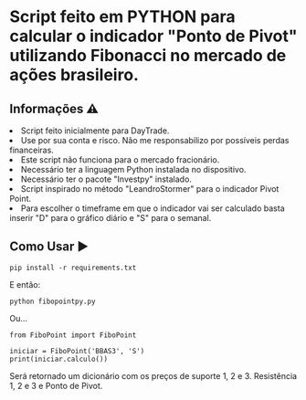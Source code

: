 <h1>Script feito em PYTHON para calcular o indicador "Ponto de Pivot" utilizando Fibonacci no mercado de ações brasileiro.</h1>
  
  
  <h2>Informações ⚠️</h2>
  
  <li>Script feito inicialmente para DayTrade.
  <li>Use por sua conta e risco. Não me responsabilizo por possíveis perdas financeiras.
  <li>Este script não funciona para o mercado fracionário.
  <li>Necessário ter a linguagem Python instalada no dispositivo.
  <li>Necessário ter o pacote "Investpy" instalado.
  <li>Script inspirado no método "LeandroStormer" para o indicador Pivot Point.
  <li>Para escolher o timeframe em que o indicador vai ser calculado basta inserir "D" para o gráfico diário e "S" para o semanal.</li>
  
  <h2>Como Usar ▶️</h2>
  
<pre><code>pip install -r requirements.txt</code></pre>

<p>E então:</p>

<pre><code>python fibopointpy.py</code></pre>

<p>Ou...</p>

<pre><code>from FiboPoint import FiboPoint

iniciar = FiboPoint('BBAS3', 'S')
print(iniciar.calculo())</code></pre>

<P>Será retornado um dicionário com os preços de suporte 1, 2 e 3. Resistência 1, 2 e 3 e Ponto de Pivot.</P>

